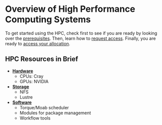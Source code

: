 # Overview of High Performance Computing Systems

To get started using the HPC, check first to see if you are ready by looking over the [prerequisites](how-to-use/prerequisites.md). Then, learn how to [request access](how-to-use/request-access.md). Finally, you are ready to [access your allocation](how-to-use/access-HPC.md).

## HPC Resources in Brief

- [**Hardware**](hardware.md)
  - CPUs: Cray
  - GPUs: NVIDIA
- [**Storage**](storage.md)
  - NFS
  - Lustre
- [**Software**](software.md)
  - Torque/Moab scheduler
  - Modules for package management
  - Workflow tools
